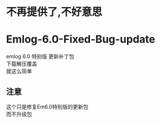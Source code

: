# 不再提供了,不好意思
# Emlog-6.0-Fixed-Bug-update  
emlog 6.0 特别版 更新补丁包  
下载解压覆盖  
就这么简单  
## 注意  
这个只是修复Em6.0特别版的更新包  
而不升级包  
